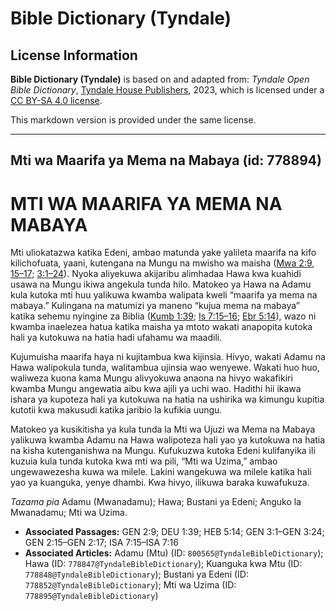 # Bible Dictionary (Tyndale)

## License Information

**Bible Dictionary (Tyndale)** is based on and adapted from: _Tyndale Open Bible Dictionary_, [Tyndale House Publishers](https://tyndaleopenresources.com/), 2023, which is licensed under a [CC BY-SA 4.0 license](https://creativecommons.org/licenses/by-sa/4.0/legalcode.en).

This markdown version is provided under the same license.



--------------------------------

## Mti wa Maarifa ya Mema na Mabaya (id: 778894)

MTI WA MAARIFA YA MEMA NA MABAYA
================================

Mti uliokatazwa katika Edeni, ambao matunda yake yalileta maarifa na kifo kilichofuata, yaani, kutengana na Mungu na mwisho wa maisha ([Mwa 2:9, 15–17](https://ref.ly/Gen2:9,Gen2:15-Gen2:17); [3:1–24](https://ref.ly/Gen3:1-Gen3:24)). Nyoka aliyekuwa akijaribu alimhadaa Hawa kwa kuahidi usawa na Mungu ikiwa angekula tunda hilo. Matokeo ya Hawa na Adamu kula kutoka mti huu yalikuwa kwamba walipata kweli “maarifa ya mema na mabaya.” Kulingana na matumizi ya maneno “kujua mema na mabaya” katika sehemu nyingine za Biblia ([Kumb 1:39](https://ref.ly/Deut1:39); [Is 7:15–16](https://ref.ly/Isa7:15-Isa7:16); [Ebr 5:14](https://ref.ly/Heb5:14)), wazo ni kwamba inaelezea hatua katika maisha ya mtoto wakati anapopita kutoka hali ya kutokuwa na hatia hadi ufahamu wa maadili.

Kujumuisha maarifa haya ni kujitambua kwa kijinsia. Hivyo, wakati Adamu na Hawa walipokula tunda, walitambua ujinsia wao wenyewe. Wakati huo huo, waliweza kuona kama Mungu alivyokuwa anaona na hivyo wakafikiri kwamba Mungu angewatia aibu kwa ajili ya uchi wao. Hadithi hii ikawa ishara ya kupoteza hali ya kutokuwa na hatia na ushirika wa kimungu kupitia kutotii kwa makusudi katika jaribio la kufikia uungu.

Matokeo ya kusikitisha ya kula tunda la Mti wa Ujuzi wa Mema na Mabaya yalikuwa kwamba Adamu na Hawa walipoteza hali yao ya kutokuwa na hatia na kisha kutenganishwa na Mungu. Kufukuzwa kutoka Edeni kulifanyika ili kuzuia kula tunda kutoka kwa mti wa pili, “Mti wa Uzima,” ambao ungewawezesha kuwa wa milele. Lakini wangekuwa wa milele katika hali yao ya kuanguka, yenye dhambi. Kwa hivyo, ilikuwa baraka kuwafukuza.

*Tazama pia* Adamu (Mwanadamu); Hawa; Bustani ya Edeni; Anguko la Mwanadamu; Mti wa Uzima.

* **Associated Passages:** GEN 2:9; DEU 1:39; HEB 5:14; GEN 3:1–GEN 3:24; GEN 2:15–GEN 2:17; ISA 7:15–ISA 7:16
* **Associated Articles:** Adamu (Mtu) (ID: `800565@TyndaleBibleDictionary`); Hawa (ID: `778847@TyndaleBibleDictionary`); Kuanguka kwa Mtu (ID: `778848@TyndaleBibleDictionary`); Bustani ya Edeni (ID: `778852@TyndaleBibleDictionary`); Mti wa Uzima (ID: `778895@TyndaleBibleDictionary`)

